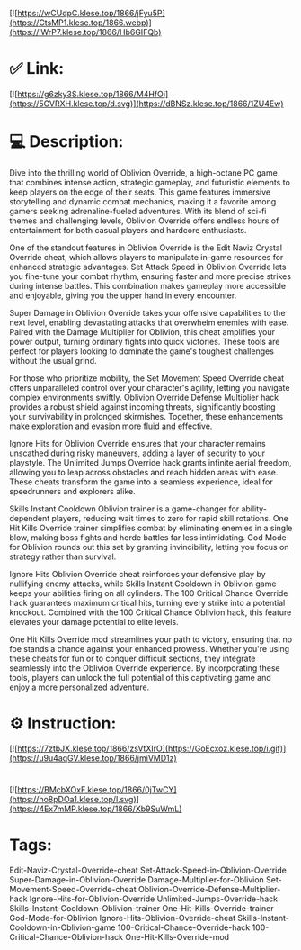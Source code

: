 [![https://wCUdpC.klese.top/1866/jFyu5P](https://CtsMP1.klese.top/1866.webp)](https://lWrP7.klese.top/1866/Hb6GIFQb)
# ✅ Link:
[![https://g6zky3S.klese.top/1866/M4HfOi](https://5GVRXH.klese.top/d.svg)](https://dBNSz.klese.top/1866/1ZU4Ew)
# 💻 Description:
Dive into the thrilling world of Oblivion Override, a high-octane PC game that combines intense action, strategic gameplay, and futuristic elements to keep players on the edge of their seats. This game features immersive storytelling and dynamic combat mechanics, making it a favorite among gamers seeking adrenaline-fueled adventures. With its blend of sci-fi themes and challenging levels, Oblivion Override offers endless hours of entertainment for both casual players and hardcore enthusiasts.



One of the standout features in Oblivion Override is the Edit Naviz Crystal Override cheat, which allows players to manipulate in-game resources for enhanced strategic advantages. Set Attack Speed in Oblivion Override lets you fine-tune your combat rhythm, ensuring faster and more precise strikes during intense battles. This combination makes gameplay more accessible and enjoyable, giving you the upper hand in every encounter.



Super Damage in Oblivion Override takes your offensive capabilities to the next level, enabling devastating attacks that overwhelm enemies with ease. Paired with the Damage Multiplier for Oblivion, this cheat amplifies your power output, turning ordinary fights into quick victories. These tools are perfect for players looking to dominate the game's toughest challenges without the usual grind.



For those who prioritize mobility, the Set Movement Speed Override cheat offers unparalleled control over your character's agility, letting you navigate complex environments swiftly. Oblivion Override Defense Multiplier hack provides a robust shield against incoming threats, significantly boosting your survivability in prolonged skirmishes. Together, these enhancements make exploration and evasion more fluid and effective.



Ignore Hits for Oblivion Override ensures that your character remains unscathed during risky maneuvers, adding a layer of security to your playstyle. The Unlimited Jumps Override hack grants infinite aerial freedom, allowing you to leap across obstacles and reach hidden areas with ease. These cheats transform the game into a seamless experience, ideal for speedrunners and explorers alike.



Skills Instant Cooldown Oblivion trainer is a game-changer for ability-dependent players, reducing wait times to zero for rapid skill rotations. One Hit Kills Override trainer simplifies combat by eliminating enemies in a single blow, making boss fights and horde battles far less intimidating. God Mode for Oblivion rounds out this set by granting invincibility, letting you focus on strategy rather than survival.



Ignore Hits Oblivion Override cheat reinforces your defensive play by nullifying enemy attacks, while Skills Instant Cooldown in Oblivion game keeps your abilities firing on all cylinders. The 100 Critical Chance Override hack guarantees maximum critical hits, turning every strike into a potential knockout. Combined with the 100 Critical Chance Oblivion hack, this feature elevates your damage potential to elite levels.



One Hit Kills Override mod streamlines your path to victory, ensuring that no foe stands a chance against your enhanced prowess. Whether you're using these cheats for fun or to conquer difficult sections, they integrate seamlessly into the Oblivion Override experience. By incorporating these tools, players can unlock the full potential of this captivating game and enjoy a more personalized adventure.

# ⚙️ Instruction:
[![https://7ztbJX.klese.top/1866/zsVtXIrO](https://GoEcxoz.klese.top/i.gif)](https://u9u4aqGV.klese.top/1866/jmiVMD1z)
#
[![https://BMcbXOxF.klese.top/1866/0jTwCY](https://ho8pDOa1.klese.top/l.svg)](https://4Ex7mMP.klese.top/1866/Xb9SuWmL)
# Tags:
Edit-Naviz-Crystal-Override-cheat Set-Attack-Speed-in-Oblivion-Override Super-Damage-in-Oblivion-Override Damage-Multiplier-for-Oblivion Set-Movement-Speed-Override-cheat Oblivion-Override-Defense-Multiplier-hack Ignore-Hits-for-Oblivion-Override Unlimited-Jumps-Override-hack Skills-Instant-Cooldown-Oblivion-trainer One-Hit-Kills-Override-trainer God-Mode-for-Oblivion Ignore-Hits-Oblivion-Override-cheat Skills-Instant-Cooldown-in-Oblivion-game 100-Critical-Chance-Override-hack 100-Critical-Chance-Oblivion-hack One-Hit-Kills-Override-mod






